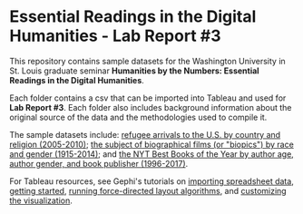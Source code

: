 # Essential Readings in the Digital Humanities - Lab Report #3

This repository contains sample datasets for the Washington University in St. Louis graduate seminar **Humanities by the Numbers: Essential Readings in the Digital Humanities**.

Each folder contains a csv that can be imported into Tableau and used for **Lab Report #3**. Each folder also includes background information about the original source of the data and the methodologies used to compile it.

The sample datasets include: [refugee arrivals to the U.S. by country and religion (2005-2010)](/sample-datasets/us/refugee/arrivals/); [the subject of biographical films (or "biopics") by race and gender (1915-2014)](/sample-datasets/biopics/); and [the NYT Best Books of the Year by author age, author gender, and book publisher (1996-2017)](/sample-datasets/nyt-best-books/). 

For Tableau resources, see Gephi's tutorials on [importing spreadsheet data](https://github.com/gephi/gephi/wiki/Import-CSV-Data), [getting started](https://gephi.org/tutorials/gephi-tutorial-quick_start.pdf), [running force-directed layout algorithms](https://gephi.org/tutorials/gephi-tutorial-layouts.pdf), and [customizing the visualization](https://gephi.org/tutorials/gephi-tutorial-visualization.pdf).

